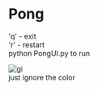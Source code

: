 # Pong
'q'  -   exit\
'r'  -   restart\
python PongUI.py to run

![gi](https://github.com/CrRaul/Pong/blob/master/gi.gif)\
just ignore the color
